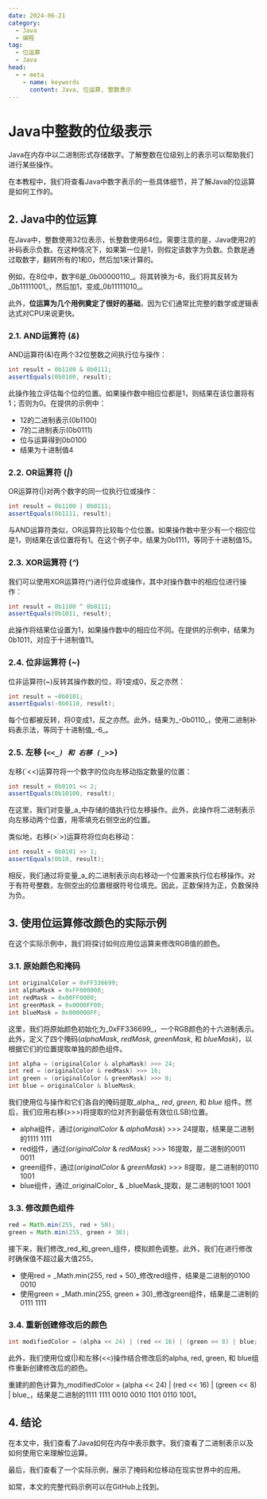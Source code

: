 ```yaml
---
date: 2024-06-21
category:
  - Java
  - 编程
tag:
  - 位运算
  - Java
head:
  - - meta
    - name: keywords
      content: Java, 位运算, 整数表示
---
```


# Java中整数的位级表示

Java在内存中以二进制形式存储数字。了解整数在位级别上的表示可以帮助我们进行某些操作。

在本教程中，我们将查看Java中数字表示的一些具体细节，并了解Java的位运算是如何工作的。

## 2. Java中的位运算

在Java中，整数使用32位表示，长整数使用64位。需要注意的是，Java使用2的补码表示负数。在这种情况下，如果第一位是1，则假定该数字为负数。负数是通过取数字，翻转所有的1和0，然后加1来计算的。

例如，在8位中，数字6是_0b00000110_。将其转换为-6，我们将其反转为_0b11111001_，然后加1，变成_0b11111010_。

此外，**位运算为几个用例奠定了很好的基础**，因为它们通常比完整的数学或逻辑表达式对CPU来说更快。

### 2.1. AND运算符 (_&_)

AND运算符(&)在两个32位整数之间执行位与操作：

```java
int result = 0b1100 & 0b0111;
assertEquals(0b0100, result);
```

此操作独立评估每个位的位置。如果操作数中相应位都是1，则结果在该位置将有1；否则为0。在提供的示例中：

- 12的二进制表示(0b1100)
- 7的二进制表示(0b0111)
- 位与运算得到0b0100
- 结果为十进制值4

### 2.2. OR运算符 (_|_)

OR运算符(|)对两个数字的同一位执行位或操作：

```java
int result = 0b1100 | 0b0111;
assertEquals(0b1111, result);
```

与AND运算符类似，OR运算符比较每个位位置。如果操作数中至少有一个相应位是1，则结果在该位置将有1。在这个例子中，结果为0b1111，等同于十进制值15。

### 2.3. XOR运算符 (_^_)

我们可以使用XOR运算符(^)进行位异或操作，其中对操作数中的相应位进行操作：

```java
int result = 0b1100 ^ 0b0111;
assertEquals(0b1011, result);
```

此操作将结果位设置为1，如果操作数中的相应位不同。在提供的示例中，结果为0b1011，对应于十进制值11。

### 2.4. 位非运算符 (_~_)

位非运算符(~)反转其操作数的位，将1变成0，反之亦然：

```java
int result = ~0b0101;
assertEquals(-0b0110, result);
```

每个位都被反转，将0变成1，反之亦然。此外，结果为_-0b0110_，使用二进制补码表示法，等同于十进制值_-6_。

### 2.5. 左移 (_`<<_) 和 右移 (_>`>_)

左移(`<<)运算符将一个数字的位向左移动指定数量的位置：

```java
int result = 0b0101 << 2;
assertEquals(0b10100, result);
```

在这里，我们对变量_a_中存储的值执行位左移操作。此外，此操作将二进制表示向左移动两个位置，用零填充右侧空出的位置。

类似地，右移(>`>)运算符将位向右移动：

```java
int result = 0b0101 >> 1;
assertEquals(0b10, result);
```

相反，我们通过将变量_a_的二进制表示向右移动一个位置来执行位右移操作。对于有符号整数，左侧空出的位置根据符号位填充。因此，正数保持为正，负数保持为负。

## 3. 使用位运算修改颜色的实际示例

在这个实际示例中，我们将探讨如何应用位运算来修改RGB值的颜色。

### 3.1. 原始颜色和掩码

```java
int originalColor = 0xFF336699;
int alphaMask = 0xFF000000;
int redMask = 0x00FF0000;
int greenMask = 0x0000FF00;
int blueMask = 0x000000FF;
```

这里，我们将原始颜色初始化为_0xFF336699_，一个RGB颜色的十六进制表示。此外，定义了四个掩码(_alphaMask_, _redMask_, _greenMask_, 和 _blueMask_)，以根据它们的位置提取单独的颜色组件。

```java
int alpha = (originalColor & alphaMask) >>> 24;
int red = (originalColor & redMask) >>> 16;
int green = (originalColor & greenMask) >>> 8;
int blue = originalColor & blueMask;
```

我们使用位与操作和它们各自的掩码提取_alpha_, _red_, _green_, 和 _blue_ 组件。然后，我们应用右移(>>>)将提取的位对齐到最低有效位(LSB)位置。

- alpha组件，通过(_originalColor_ & _alphaMask_) >>> 24提取，结果是二进制的1111 1111
- red组件，通过(_originalColor_ & _redMask_) >>> 16提取，是二进制的0011 0011
- green组件，通过(_originalColor_ & _greenMask_) >>> 8提取，是二进制的0110 1001
- blue组件，通过_originalColor_ & _blueMask_提取，是二进制的1001 1001

### 3.3. 修改颜色组件

```java
red = Math.min(255, red + 50);
green = Math.min(255, green + 30);
```

接下来，我们修改_red_和_green_组件，模拟颜色调整。此外，我们在进行修改时确保值不超过最大值255。

- 使用red = _Math.min(255, red + 50)_修改red组件，结果是二进制的0100 0010
- 使用green = _Math.min(255, green + 30)_修改green组件，结果是二进制的0111 1111

### 3.4. 重新创建修改后的颜色

```java
int modifiedColor = (alpha << 24) | (red << 16) | (green << 8) | blue;
```

此外，我们使用位或(|)和左移(<<)操作结合修改后的alpha, red, green, 和 blue组件重新创建修改后的颜色。

重建的颜色计算为_modifiedColor = (alpha << 24) | (red << 16) | (green << 8) | blue_，结果是二进制的1111 1111 0010 0010 1101 0110 1001。

## 4. 结论

在本文中，我们查看了Java如何在内存中表示数字。我们查看了二进制表示以及如何使用它来理解位运算。

最后，我们查看了一个实际示例，展示了掩码和位移动在现实世界中的应用。

如常，本文的完整代码示例可以在GitHub上找到。